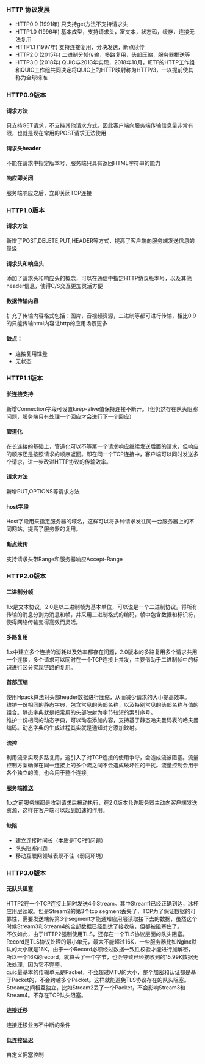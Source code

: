 ### HTTP 协议发展
- HTTP0.9 (1991年) 只支持get方法不支持请求头
- HTTP1.0 (1996年) 基本成型，支持请求头，富文本，状态码，缓存，连接无法复用
- HTTP1.1 (1997年) 支持连接复用，分块发送，断点续传
- HTTP2.0 (2015年) 二进制分帧传输，多路复用，头部压缩，服务器推送等
- HTTP3.0 (2018年) QUIC与2013年实现，2018年10月，IETF的HTTP工作组和QUIC工作组共同决定将QUIC上的HTTP映射称为HTTP/3，一以提前使其称为全球标准


### HTTP0.9版本
#### 请求方法
只支持GET请求，不支持其他请求方式。因此客户端向服务端传输信息量非常有限，也就是现在常用的POST请求无法使用
#### 请求头header
不能在请求中指定版本号，服务端只具有返回HTML字符串的能力
#### 响应即关闭
服务端响应之后，立即关闭TCP连接


### HTTP1.0版本
#### 请求方法
新增了POST,DELETE,PUT,HEADER等方式，提高了客户端向服务端发送信息的量级
#### 请求头和响应头
添加了请求头和响应头的概念，可以在通信中指定HTTP协议版本号，以及其他header信息，使得C/S交互更加灵活方便
#### 数据传输内容
扩充了传输内容格式包括：图片，音视频资源，二进制等都可进行传输，相比0.9的只能传输html内容让http的应用场景更多
#### 缺点：
- 连接复用性差
- 无状态


### HTTP1.1版本
#### 长连接支持
新增Connection字段可设置keep-alive值保持连接不断开。（但仍然存在队头阻塞问题，服务端只有处理一个回应才会进行下一个回应）
#### 管道化
在长连接的基础上，管道化可以不等第一个请求响应继续发送后面的请求，但响应的顺序还是按照请求的顺序返回。即在同一个TCP连接中，客户端可以同时发送多个请求，进一步改进HTTP协议的传输效率。
#### 请求方法
新增PUT,OPTIONS等请求方法
#### host字段
Host字段用来指定服务器的域名，这样可以将多种请求发往同一台服务器上的不同网站，提高了服务器的复用。
#### 断点续传
支持请求头带Range和服务器响应Accept-Range


### HTTP2.0版本
#### 二进制分帧
1.x是文本协议，2.0是以二进制帧为基本单位，可以说是一个二进制协议。将所有传输的消息分割为消息和帧，并采用二进制格式的编码，帧中包含数据和标识符，使得网络传输变得高效而灵活。
#### 多路复用
1.x中建立多个连接的消耗以及效率都存在问题，2.0版本的多路复用多个请求共用一个连接，多个请求可以同时在一个TCP连接上并发，主要借助于二进制帧中的标识进行区分实现链路的复用。
#### 首部压缩
使用Hpack算法对头部header数据进行压缩，从而减少请求的大小提高效率。  
维护一份相同的静态字典，包含常见的头部名称，以及特别常见的头部名称与值的组合。静态字典就是把常用的头部映射为字节较短的索引序号。  
维护一份相同的动态字典，可以动态添加内容，支持基于静态哈夫曼码表的哈夫曼编码。动态字典的生成过程其实就是通知对方添加映射。
#### 流控
利用流来实现多路复用，这引入了对TCP连接的使用争夺，会造成流被阻塞。流量控制方案确保在同一连接上的多个流之间不会造成破坏性的干扰。流量控制会用于各个独立的流，也会用于整个连接。
#### 服务端推送
1.x之前服务端都是收到请求后被动执行，在2.0版本允许服务器主动向客户端发送资源，这样在客户端可以起到加速的作用。
#### 缺陷
- 建立连接时间长（本质是TCP的问题）
- 队头阻塞问题
- 移动互联网领域表现不佳（弱网环境）

### HTTP3.0版本
#### 无队头阻塞
HTTP2在一个TCP连接上同时发送4个Stream。其中Stream1已经正确到达，冰杯应用层读取。但是Stream2的第3个tcp segment丢失了，TCP为了保证数据的可靠性，需要发送端传第3个segment才能通知应用层读取接下去的数据，虽然这个时候Stream3和Stream4的全部数据已经到达了接收端，但都被阻塞住了。  
不仅如此，由于HTTP2强制使用TLS，还存在一个TLS协议层面的队头阻塞。Record是TLS协议处理的最小单元，最大不能超过16K，一些服务器比如Nginx默认的大小就是16K，由于一个Record必须经过数据一致性校验才能进行加解密，所以一个16K的record，就算丢了一个字节，也会导致已经接收到的15.99K数据无法处理，因为它不完整。  
quic最基本的传输单元是Packet，不会超过MTU的大小，整个加密和认证都是基于Packet的，不会跨越多个Packet。这样就能避免TLS协议存在的队头阻塞。Stream之间相互独立，比如Stream2丢了一个Packet，不会影响Stream3和Stream4。不存在TCP队头阻塞。
#### 连接迁移
连接迁移业务不中断的条件
#### 低连接延迟
自定义拥塞控制